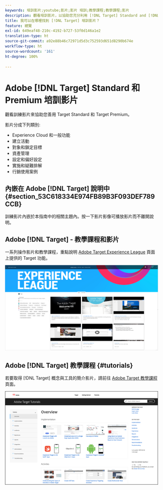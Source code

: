 ```yaml
---
keywords: 培訓影片;youtube;影片;影片 培訓;教學課程;教學課程;影片
description: 觀看培訓影片，以協助您充分利用 [!DNL Target] Standard and [!DNL Target] Premium。
title: 我可以在哪裡找到 [!DNL Target] 培訓影片？
feature: 總覽
exl-id: 649eaf48-210c-4192-b727-53f0d146a1e2
translation-type: ht
source-git-commit: a92e88b46c72971d5d3c752593d651d8290b674e
workflow-type: ht
source-wordcount: '161'
ht-degree: 100%

---
```


# Adobe [!DNL Target] Standard 和 Premium 培訓影片

觀看訓練影片來協助您善用 Target Standard 和 Target Premium。

影片分成下列類別:

* Experience Cloud 和一般功能
* 建立活動
* 對象和鎖定目標
* 資產管理
* 設定和偏好設定
* 實施和疑難排解
* 行銷使用案例

## 內嵌在 Adobe [!DNL Target] 說明中{#section_53C618334E974FB89B3F093DEF789CCB}

訓練影片內嵌於本指南中的相關主題內。按一下影片影像可播放影片而不離開說明。

## Adobe [!DNL Target] - 教學課程和影片

 一系列操作影片和教學課程，重點說明 [Adobe Target Experience League](https://guided.adobe.com/#recommended/solutions/target) 頁面上提供的 Target 功能。

![Experience League 影片](/help/c-intro/assets/experience-league.png)

## Adobe [!DNL Target] 教學課程 {#tutorials}

若要取得 [!DNL Target] 概念與工具的簡介影片，請前往 [Adobe Target 教學課程](https://experienceleague.adobe.com/docs/target-learn/tutorials/overview.html??lang=zh-Hant)頁面。

![Adobe Target 教學課程](/help/c-intro/assets/adobe-target-tutorials-new.png)
